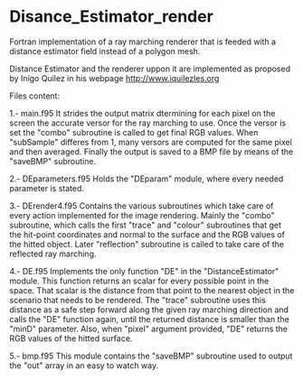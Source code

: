 # Disance_Estimator_render
Fortran implementation of a ray marching renderer that is feeded with a distance estimator field instead of a polygon mesh.

Distance Estimator and the renderer uppon it are implemented as proposed by Inigo Quilez in his webpage http://www.iquilezles.org

Files content:

1.- main.f95
  It strides the output matrix dtermining for each pixel on the screen the accurate versor for the ray marching to use. Once the versor is set the "combo" subroutine is called to get final RGB values. When "subSample" differes from 1, many versors are computed for the same pixel and then averaged. Finally the output is saved to a BMP file by means of the "saveBMP" subroutine.
  
2.- DEparameters.f95
  Holds the "DEparam" module, where every needed parameter is stated.
  
3.- DErender4.f95
  Contains the various subroutines which take care of every action implemented for the image rendering. Mainly the "combo" subroutine, which calls the first "trace" and "colour" subroutines that get the hit-point coordinates and normal to the surface and the RGB values of the hitted object. Later "reflection" subroutine is called to take care of the reflected ray marching.

4.- DE.f95
  Implements the only function "DE" in the "DistanceEstimator" module. This function returns an scalar for every possible point in the space. That scalar is the distance from that point to the nearest object in the scenario that needs to be rendered. The "trace" subroutine uses this distance as a safe step forward along the given ray marching direction and calls the "DE" function again, until the returned distance is smaller than the "minD" parameter.
  Also, when "pixel" argument provided, "DE" returns the RGB values of the hitted surface.

5.- bmp.f95
  This module contains the "saveBMP" subroutine used to output the "out" array in an easy to watch way.
